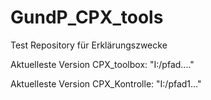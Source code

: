 # GundP_CPX_tools
Test Repository für Erklärungszwecke

Aktuelleste Version CPX_toolbox: "I:/pfad...."

Aktuelleste Version CPX_Kontrolle: "I:/pfad1..."

